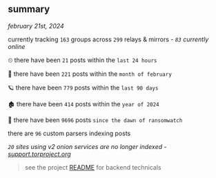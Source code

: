 
## summary
_february 21st, 2024_

currently tracking `163` groups across `299` relays & mirrors - _`83` currently online_

⏲ there have been `21` posts within the `last 24 hours`

🦈 there have been `221` posts within the `month of february`

🪐 there have been `779` posts within the `last 90 days`

🏚 there have been `414` posts within the `year of 2024`

🦕 there have been `9696` posts `since the dawn of ransomwatch`

there are `96` custom parsers indexing posts

_`20` sites using v2 onion services are no longer indexed - [support.torproject.org](https://support.torproject.org/onionservices/v2-deprecation/)_

> see the project [README](https://github.com/joshhighet/ransomwatch#ransomwatch--) for backend technicals
